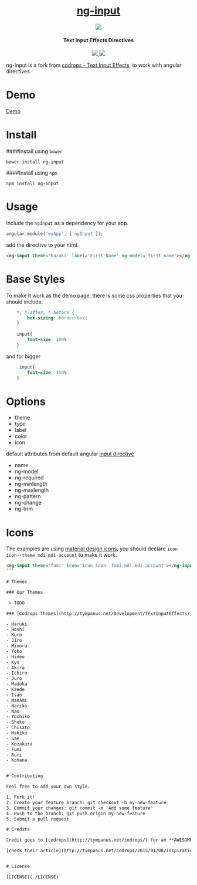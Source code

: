 
<h1 align="center"><a href="http://cesardeazevedo.github.io/ng-input/">ng-input</a></h1>
<p align="center">


<img src="http://i.cubeupload.com/rUrKrL.png" />
<h4 align="center">Text Input Effects Directives</h4>
<p align="center">
<a href="http://badge.fury.io/js/ng-input">
<img src="https://badge.fury.io/js/ng-input.svg" />
</a>
<a href="https://travis-ci.org/cesardeazevedo/ng-input">
<img src="https://travis-ci.org/cesardeazevedo/ng-input.svg">
</a>

</p>

</p>

ng-input is a fork from [codrops - Text Input Effects](https://github.com/codrops/TextInputEffects), to work with angular directives.

# Demo


[Demo](http://cesardeazevedo.github.io/ng-input/)

# Install

####Install using `bower`

    bower install ng-input
  
####Install using `npm`

    npm install ng-input

# Usage

Include the `ngInput` as a dependency for your app.

```js
angular.module('myApp', ['ngInput']);
```

add the directive to your html.

  ```html
  <ng-input theme='haruki' label='First Name' ng-model='first_name'></ng-input>
  ```

# Base Styles
To make it work as the demo page, there is some css properties that you should include.

```css
    *, *:after, *:before {
        box-sizing: border-box;
    }
    
    input{
        font-size: 100%
    }
```
and for bigger
```css
    .input{
        font-size: 150%
    }
```


# Options

- theme
- type
- label
- color
- icon

default attributes from default angular [input directive](https://docs.angularjs.org/api/ng/directive/input)

- name
- ng-model
- ng-required
- ng-minlength
- ng-maxlength
- ng-pattern
- ng-change
- ng-trim

# Icons

The examples are using [material design icons](https://materialdesignicons.com/), you should declare `icon icon--theme mdi mdi-account` to make it work.

````html
<ng-input theme='fumi' icon='icon icon--fumi mdi mdi-account'></ng-input>
```

# Themes

### Our Themes

 > TODO

### [Codrops Themes](http://tympanus.net/Development/TextInputEffects/)

- Haruki
- Hoshi
- Kuro
- Jiro
- Minoru
- Yoko
- Hideo
- Kyo
- Akira
- Ichiro
- Juro
- Madoka
- Kaede
- Isao
- Manami
- Nariko
- Nao
- Yoshiko
- Shoko
- Chisato
- Makiko
- Sae
- Kozakura
- Fumi
- Ruri
- Kohana


# Contributing

Feel free to add your own style.

1. Fork it!
2. Create your feature branch: git checkout -b my-new-feature
3. Commit your changes: git commit -m 'Add some feature'
4. Push to the branch: git push origin my-new-feature
5. Submit a pull request

# Credits

Credit goes to [codrops](http://tympanus.net/codrops/) for an **AWESOME** work with [Text Input Effects](https://github.com/codrops/TextInputEffects)

[check their article](http://tympanus.net/codrops/2015/01/08/inspiration-text-input-effects/)


# License

[LICENSE](./LICENSE)
